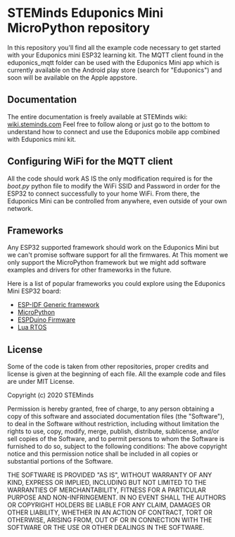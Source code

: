 # STEMinds Eduponics Mini MicroPython repository

In this repository you'll find all the example code necessary to get started with your Eduponics mini ESP32 learning kit.
The MQTT client found in the eduponics_mqtt folder can be used with the Eduponics Mini app which is currently available on the Android play store (search for "Eduponics") and soon will be available on the Apple appstore.

## Documentation

The entire documentation is freely available at STEMinds wiki: [wiki.steminds.com](https://wiki.steminds.com/kits/eduponics_mini/introduction/)
Feel free to follow along or just go to the bottom to understand how to connect and use the Eduponics mobile app combined with Eduponics mini kit.

## Configuring WiFi for the MQTT client

All the code should work AS IS the only modification required is for the *boot.py* python file to modify the WiFi SSID and Password in order for the ESP32 to connect successfully to your home WiFi. From there, the Eduponics Mini can be controlled from anywhere, even outside of your own network.

## Frameworks

Any ESP32 supported framework should work on the Eduponics Mini but we can't promise software support for all the firmwares.
At This moment we only support the MicroPython framework but we might add software examples and drivers for other frameworks in the future.

Here is a list of popular frameworks you could explore using the Eduponics Mini ESP32 board:

* [ESP-IDF Generic framework](https://github.com/espressif/esp-idf)
* [MicroPython](https://micropython.org/download/esp32/)
* [ESPDuino Firmware](http://www.espruino.com/Download)
* [Lua RTOS](https://github.com/whitecatboard/Lua-RTOS-ESP32)

## License

Some of the code is taken from other repositories, proper credits and license is given at the beginning of each file.
All the example code and files are under MIT License.

Copyright (c) 2020 STEMinds

Permission is hereby granted, free of charge, to any person obtaining a copy
of this software and associated documentation files (the "Software"), to deal
in the Software without restriction, including without limitation the rights
to use, copy, modify, merge, publish, distribute, sublicense, and/or sell
copies of the Software, and to permit persons to whom the Software is
furnished to do so, subject to the following conditions:
The above copyright notice and this permission notice shall be included in all
copies or substantial portions of the Software.

THE SOFTWARE IS PROVIDED "AS IS", WITHOUT WARRANTY OF ANY KIND, EXPRESS OR
IMPLIED, INCLUDING BUT NOT LIMITED TO THE WARRANTIES OF MERCHANTABILITY,
FITNESS FOR A PARTICULAR PURPOSE AND NON-INFRINGEMENT. IN NO EVENT SHALL THE
AUTHORS OR COPYRIGHT HOLDERS BE LIABLE FOR ANY CLAIM, DAMAGES OR OTHER
LIABILITY, WHETHER IN AN ACTION OF CONTRACT, TORT OR OTHERWISE, ARISING FROM,
OUT OF OR IN CONNECTION WITH THE SOFTWARE OR THE USE OR OTHER DEALINGS IN THE
SOFTWARE.

